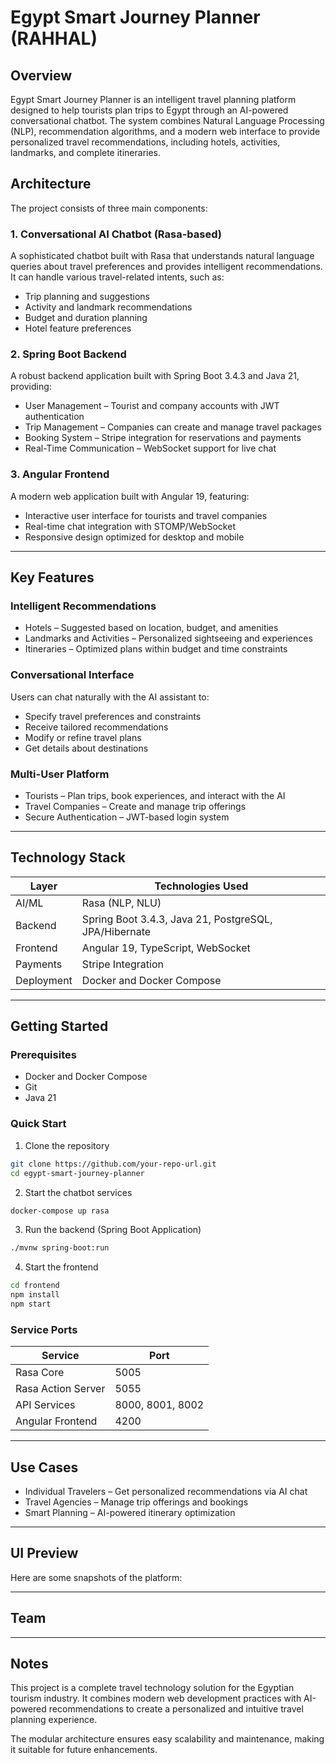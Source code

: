 # Egypt Smart Journey Planner (RAHHAL)

## Overview

Egypt Smart Journey Planner is an intelligent travel planning platform designed to help tourists plan trips to Egypt through an AI-powered conversational chatbot.
The system combines Natural Language Processing (NLP), recommendation algorithms, and a modern web interface to provide personalized travel recommendations, including hotels, activities, landmarks, and complete itineraries.


## Architecture

The project consists of three main components:

### 1. Conversational AI Chatbot (Rasa-based)

A sophisticated chatbot built with Rasa that understands natural language queries about travel preferences and provides intelligent recommendations.
It can handle various travel-related intents, such as:

* Trip planning and suggestions
* Activity and landmark recommendations
* Budget and duration planning
* Hotel feature preferences

### 2. Spring Boot Backend

A robust backend application built with Spring Boot 3.4.3 and Java 21, providing:

* User Management – Tourist and company accounts with JWT authentication
* Trip Management – Companies can create and manage travel packages
* Booking System – Stripe integration for reservations and payments
* Real-Time Communication – WebSocket support for live chat

### 3. Angular Frontend

A modern web application built with Angular 19, featuring:

* Interactive user interface for tourists and travel companies
* Real-time chat integration with STOMP/WebSocket
* Responsive design optimized for desktop and mobile

---

## Key Features

### Intelligent Recommendations

* Hotels – Suggested based on location, budget, and amenities
* Landmarks and Activities – Personalized sightseeing and experiences
* Itineraries – Optimized plans within budget and time constraints

### Conversational Interface

Users can chat naturally with the AI assistant to:

* Specify travel preferences and constraints
* Receive tailored recommendations
* Modify or refine travel plans
* Get details about destinations

### Multi-User Platform

* Tourists – Plan trips, book experiences, and interact with the AI
* Travel Companies – Create and manage trip offerings
* Secure Authentication – JWT-based login system

---

## Technology Stack

| Layer      | Technologies Used                                     |
| ---------- | ----------------------------------------------------- |
| AI/ML      | Rasa (NLP, NLU)                                       |
| Backend    | Spring Boot 3.4.3, Java 21, PostgreSQL, JPA/Hibernate |
| Frontend   | Angular 19, TypeScript, WebSocket                     |
| Payments   | Stripe Integration                                    |
| Deployment | Docker and Docker Compose                             |

---

## Getting Started

### Prerequisites

* Docker and Docker Compose
* Git
* Java 21

### Quick Start

1. Clone the repository

```bash
git clone https://github.com/your-repo-url.git
cd egypt-smart-journey-planner
```

2. Start the chatbot services

```bash
docker-compose up rasa
```

3. Run the backend (Spring Boot Application)

```bash
./mvnw spring-boot:run
```

4. Start the frontend

```bash
cd frontend
npm install
npm start
```

### Service Ports

| Service            | Port             |
| ------------------ | ---------------- |
| Rasa Core          | 5005             |
| Rasa Action Server | 5055             |
| API Services       | 8000, 8001, 8002 |
| Angular Frontend   | 4200             |

---

## Use Cases

* Individual Travelers – Get personalized recommendations via AI chat
* Travel Agencies – Manage trip offerings and bookings
* Smart Planning – AI-powered itinerary optimization

---

## UI Preview

Here are some snapshots of the platform:

---

## Team


---

## Notes

This project is a complete travel technology solution for the Egyptian tourism industry.
It combines modern web development practices with AI-powered recommendations to create a personalized and intuitive travel planning experience.

The modular architecture ensures easy scalability and maintenance, making it suitable for future enhancements.

